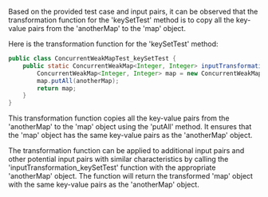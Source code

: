 Based on the provided test case and input pairs, it can be observed that the transformation function for the 'keySetTest' method is to copy all the key-value pairs from the 'anotherMap' to the 'map' object.

Here is the transformation function for the 'keySetTest' method:

```java
public class ConcurrentWeakMapTest_keySetTest {
    public static ConcurrentWeakMap<Integer, Integer> inputTransformation_keySetTest(Map<Integer, Integer> anotherMap)  {
        ConcurrentWeakMap<Integer, Integer> map = new ConcurrentWeakMap<>();
        map.putAll(anotherMap);
        return map;
    }
}
```

This transformation function copies all the key-value pairs from the 'anotherMap' to the 'map' object using the 'putAll' method. It ensures that the 'map' object has the same key-value pairs as the 'anotherMap' object.

The transformation function can be applied to additional input pairs and other potential input pairs with similar characteristics by calling the 'inputTransformation_keySetTest' function with the appropriate 'anotherMap' object. The function will return the transformed 'map' object with the same key-value pairs as the 'anotherMap' object.